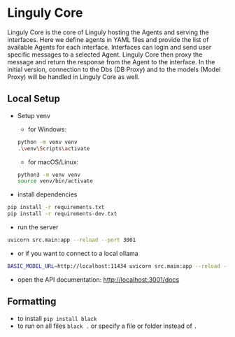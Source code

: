 # Linguly Core

Linguly Core is the core of Linguly hosting the Agents and serving the interfaces.
Here we define agents in YAML files and provide the list of available Agents for each interface.
Interfaces can login and send user specific messages to a selected Agent.
Linguly Core then proxy the message and return the response from the Agent to the interface.
In the initial version, connection to the Dbs (DB Proxy) and to the models (Model Proxy) will be handled in Linguly Core as well.


## Local Setup

- Setup venv
  - for Windows:

  ```bash
  python -m venv venv
  .\venv\Scripts\activate
  ```
  - for macOS/Linux:
  
  ```bash
  python3 -m venv venv
  source venv/bin/activate
  ```

- install dependencies
```bash
pip install -r requirements.txt
pip install -r requirements-dev.txt
```

- run the server

```bash
uvicorn src.main:app --reload --port 3001
```

- or if you want to connect to a local ollama

```bash
BASIC_MODEL_URL=http://localhost:11434 uvicorn src.main:app --reload --port 3001
```

- open the API documentation: [http://localhost:3001/docs](http://localhost:3001/docs)

## Formatting

- to install `pip install black`
- to run on all files `black .` or specify a file or folder instead of `.`